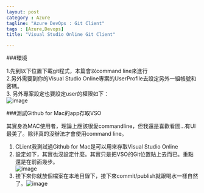 ```yaml
---
layout: post
category : Azure 
tagline: "Azure DevOps : Git Client"
tags : [Azure,Devops]
title: "Visual Studio Online Git Client"

---
```


###環境

1.先到以下位置下載git程式，本篇會以command line來進行  
2.另外需要到你的Visual Studio Online專案的UserProfile去設定另外一組帳號和密碼。  
3. 另外專案設定也要設定user的權限如下：  
 ![image](https://farm8.staticflickr.com/7555/15592787673_6a9587187b_o.png)

###測試Github for Mac的app存取VSO

其實身為MAC使用者，理論上應該很愛commandline，但我還是喜歡看圖...有UI最美了。除非真的沒辦法才會使用command line。  

1. CLient我測試過Github for Mac是可以用來存取Visual Studio Online  
2. 設定如下，其實也沒設定什麼。其實只是把VSO的Git位置貼上去而已。重點還是在前面幾步。  
  ![image](https://farm9.staticflickr.com/8647/16211857692_488e888909_o.png)
3. 接下來你就放個檔案在本地目錄下，接下來commit/publish就跟喝水一樣自然  了。![image](https://farm8.staticflickr.com/7485/16025163078_3c310e56c1_o.png)
